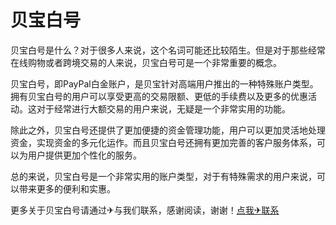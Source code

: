 # 贝宝白号

贝宝白号是什么？对于很多人来说，这个名词可能还比较陌生。但是对于那些经常在线购物或者跨境交易的人来说，贝宝白号可是一个非常重要的概念。

贝宝白号，即PayPal白金账户，是贝宝针对高端用户推出的一种特殊账户类型。拥有贝宝白号的用户可以享受更高的交易限额、更低的手续费以及更多的优惠活动。这对于经常进行大额交易的用户来说，无疑是一个非常实用的功能。

除此之外，贝宝白号还提供了更加便捷的资金管理功能，用户可以更加灵活地处理资金，实现资金的多元化运作。而且贝宝白号还拥有更加完善的客户服务体系，可以为用户提供更加个性化的服务。

总的来说，贝宝白号是一个非常实用的账户类型，对于有特殊需求的用户来说，可以带来更多的便利和实惠。

更多关于贝宝白号请通过✈与我们联系，感谢阅读，谢谢！[点我✈联系](https://d.k02.cc)